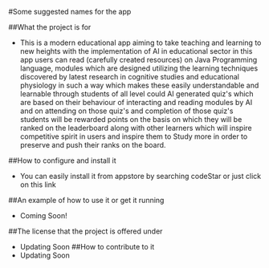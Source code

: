 
#Some suggested names for the app

##What the project is for
- This is a modern educational app aiming to take teaching and learning to new heights with the implementation of AI in educational
sector in this app users can read (carefully created resources) on Java Programming language, modules which are designed utilizing
the learning techniques discovered by latest research in cognitive studies and educational physiology in such
a way which makes these easily understandable and learnable through students of all level could AI generated quiz's which are based on their
behaviour of interacting and reading modules by AI and on attending on those quiz's and completion of those quiz's students will be
rewarded points on the basis on which they will be ranked on the leaderboard along with other learners which will inspire competitive
spirit in users and inspire them to Study more in order to preserve and push their ranks on the board.


##How to configure and install it
- You can easily install it from appstore by searching codeStar or just click on this link

##An example of how to use it or get it running
- Coming Soon!

##The license that the project is offered under
- Updating Soon
##How to contribute to it
- Updating Soon